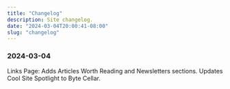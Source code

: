 ```yaml
---
title: "Changelog"
description: Site changelog.
date: "2024-03-04T20:00:41-08:00"
slug: "changelog"
---
```


### 2024-03-04

Links Page: Adds Articles Worth Reading and Newsletters sections. Updates Cool Site Spotlight to Byte Cellar.
